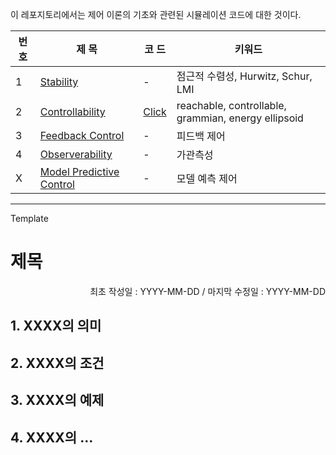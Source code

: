 이 레포지토리에서는 제어 이론의 기초와 관련된 시뮬레이션 코드에 대한 것이다.

|번 호|제 목|코 드|키워드|
|--|--|--|--|
|1|[Stability](https://github.com/seminarNotes/Control/blob/main/Stability.md)|-|점근적 수렴성, Hurwitz, Schur, LMI|
|2|[Controllability](https://github.com/seminarNotes/Control/blob/main/Controllability.md)|[Click](https://github.com/seminarNotes/Control/blob/main/Controllability/simulation_controllability_gramian.m)|reachable, controllable, grammian, energy ellipsoid|
|3|[Feedback Control](https://github.com/seminarNotes/Control/blob/main/Feedback_Control.md)|-|피드백 제어|
|4|[Observerability](https://github.com/seminarNotes/Control/blob/main/Observerability.md)|-|가관측성|
|X|[Model Predictive Control](https://github.com/seminarNotes/Control/blob/main/Model_Predictive_Control.md)|-|모델 예측 제어|


---
Template

# 제목

<p align="right">
최초 작성일 : YYYY-MM-DD / 마지막 수정일 : YYYY-MM-DD
</p>

## 1. XXXX의 의미
## 2. XXXX의 조건
## 3. XXXX의 예제
## 4. XXXX의 ... 


